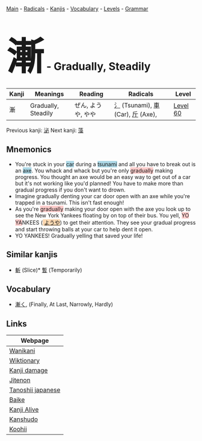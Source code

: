 <style> bigfont {font-size: 100px}</style>
[Main](../README.md) -
[Radicals](../radicals.md) -
[Kanjis](../kanjis.md) -
[Vocabulary](../vocabulary.md) -
[Levels](../levels.md) -
[Grammar](../grammar.md)
# <bigfont> 漸</bigfont> - Gradually, Steadily 

| Kanji | Meanings | Reading | Radicals | Level |
| --- | --- | --- | --- | --- |
| 漸 | Gradually, Steadily | ぜん, ようや, やや | [氵](../radicals/氵.md) (Tsunami), [車](../radicals/車.md) (Car), [斤](../radicals/斤.md) (Axe),  | [Level 60](../levels/wk_level60.md) |

Previous kanji: [泌](泌.md) Next kanji: [藻](藻.md) 

## Mnemonics
 * You're stuck in your <span style="background-color:#ADD8E6"> car</span> during a <span style="background-color:#ADD8E6"> tsunami</span> and all you have to break out is an <span style="background-color:#ADD8E6"> axe</span>. You whack and whack but you're only <span style="background-color:#ffcccb"> gradually</span> making progress. You thought an axe would be an easy way to get out of a car but it's not working like you'd planned! You have to make more than gradual progress if you don't want to drown. 
* Imagine gradually denting your car door open with an axe while you're trapped in a tsunami. This isn't fast enough! 
* As you're <span style="background-color:#ffcccb"> gradually</span> making your door open with the axe you look up to see the New York Yankees floating by on top of their bus. You yell, <span style="background-color:#ffcccb"> YO YA</span>NKEES (<span style="background-color:#fed8b1"> [ようや](https://jisho.org/search/ようや)</span>) to get their attention. They see your gradual progress and start throwing balls at your car to help dent it open.
* YO YANKEES! Gradually yelling that saved your life!


## Similar kanjis
 * [斬](斬.md) (Slice)* [暫](暫.md) (Temporarily)


## Vocabulary
 * [漸く](../vocabulary/漸.md), (Finally, At Last, Narrowly, Hardly)



## Links 

| Webpage |
| --- |
| [Wanikani          ](https://www.wanikani.com/kanji/漸) |
| [Wiktionary        ](https://en.wiktionary.org/wiki/漸) |
| [Kanji damage      ](http://www.kanjidamage.com/kanji/search?utf8=✓&q=漸) |
| [Jitenon           ](https://jitenon.com/kanji/漸) |
| [Tanoshii japanese ](https://www.tanoshiijapanese.com/dictionary/kanji.cfm?k=漸) |
| [Baike             ](https://baike.baidu.com/item/漸) |
| [Kanji Alive       ](https://app.kanjialive.com/漸) |
| [Kanshudo          ](https://www.kanshudo.com/searchmn?q=漸) |
| [Koohii            ](https://kanji.koohii.com/study/kanji/漸) |
